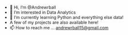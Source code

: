 - 👋 Hi, I’m @Andrewrball
- 👀 I’m interested in Data Analytics
- 🌱 I’m currently learning Python and everything else data!
- A few of my projects are also available here!
- 📫 How to reach me ... andrewrball15@gmail.com

<!---
Andrewrball/Andrewrball is a ✨ special ✨ repository because its `README.md` (this file) appears on your GitHub profile.
You can click the Preview link to take a look at your changes.
--->
